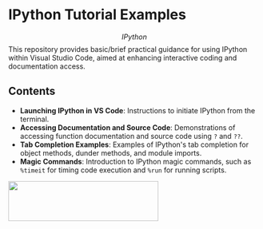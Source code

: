 
# IPython Tutorial Examples

$$IPython$$
This repository provides basic/brief practical guidance for using IPython within Visual Studio Code, aimed at enhancing interactive coding and documentation access.

## Contents

- **Launching IPython in VS Code**: Instructions to initiate IPython from the terminal.
- **Accessing Documentation and Source Code**: Demonstrations of accessing function documentation and source code using `?` and `??`.
- **Tab Completion Examples**: Examples of IPython's tab completion for object methods, dunder methods, and module imports.
- **Magic Commands**: Introduction to IPython magic commands, such as `%timeit` for timing code execution and `%run` for running scripts.

<img src="https://github.com/user-attachments/assets/370d9dc4-191a-40d4-a544-ebf79f4e7d91" width="300" height="80"/>

